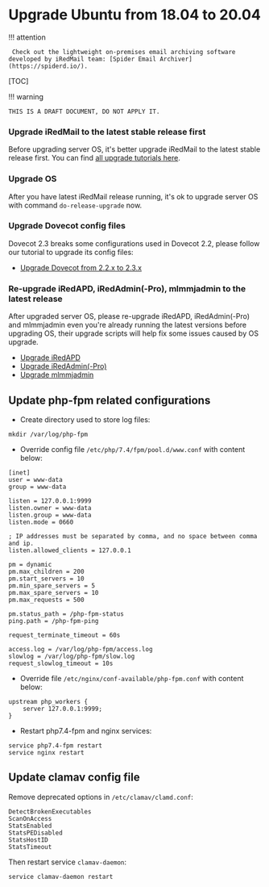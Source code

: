 # Upgrade Ubuntu from 18.04 to 20.04

!!! attention

	 Check out the lightweight on-premises email archiving software developed by iRedMail team: [Spider Email Archiver](https://spiderd.io/).

[TOC]

!!! warning

    THIS IS A DRAFT DOCUMENT, DO NOT APPLY IT.

### Upgrade iRedMail to the latest stable release first

Before upgrading server OS, it's better upgrade iRedMail to the latest stable
release first. You can find [all upgrade tutorials here](./iredmail.releases.html).

### Upgrade OS

After you have latest iRedMail release running, it's ok to upgrade server OS
with command `do-release-upgrade` now.

### Upgrade Dovecot config files

Dovecot 2.3 breaks some configurations used in Dovecot 2.2, please follow our
tutorial to upgrade its config files:

- [Upgrade Dovecot from 2.2.x to 2.3.x](https://docs.iredmail.org/upgrade.dovecot.2.2-2.3.html)

### Re-upgrade iRedAPD, iRedAdmin(-Pro), mlmmjadmin to the latest release

After upgraded server OS, please re-upgrade iRedAPD, iRedAdmin(-Pro) and
mlmmjadmin even you're already running the latest versions before upgrading
OS, their upgrade scripts will help fix some issues caused by OS upgrade.

- [Upgrade iRedAPD](./upgrade.iredapd.html)
- [Upgrade iRedAdmin(-Pro)](./migrate.or.upgrade.iredadmin.html)
- [Upgrade mlmmjadmin](./upgrade.mlmmjadmin.html)

## Update php-fpm related configurations

* Create directory used to store log files:

```
mkdir /var/log/php-fpm
```

* Override config file `/etc/php/7.4/fpm/pool.d/www.conf` with content below:

```
[inet]
user = www-data
group = www-data

listen = 127.0.0.1:9999
listen.owner = www-data
listen.group = www-data
listen.mode = 0660

; IP addresses must be separated by comma, and no space between comma and ip.
listen.allowed_clients = 127.0.0.1

pm = dynamic
pm.max_children = 200
pm.start_servers = 10
pm.min_spare_servers = 5
pm.max_spare_servers = 10
pm.max_requests = 500

pm.status_path = /php-fpm-status
ping.path = /php-fpm-ping

request_terminate_timeout = 60s

access.log = /var/log/php-fpm/access.log
slowlog = /var/log/php-fpm/slow.log
request_slowlog_timeout = 10s
```

* Override file `/etc/nginx/conf-available/php-fpm.conf` with content below:

```
upstream php_workers {
    server 127.0.0.1:9999;
}
```

* Restart php7.4-fpm and nginx services:

```
service php7.4-fpm restart
service nginx restart
```

## Update clamav config file

Remove deprecated options in `/etc/clamav/clamd.conf`:

```
DetectBrokenExecutables
ScanOnAccess
StatsEnabled
StatsPEDisabled
StatsHostID
StatsTimeout
```

Then restart service `clamav-daemon`:
```
service clamav-daemon restart
```
